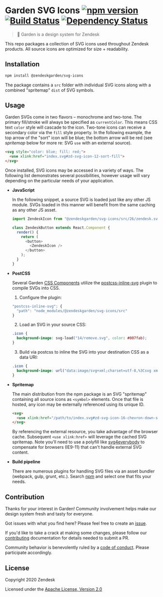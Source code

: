 # Garden SVG Icons [![npm version](https://img.shields.io/npm/v/@zendeskgarden/svg-icons.svg?style=flat-square)](https://www.npmjs.com/package/@zendeskgarden/svg-icons) [![Build Status](https://img.shields.io/travis/zendeskgarden/svg-icons/master.svg?style=flat-square)](https://travis-ci.org/zendeskgarden/svg-icons) [![Dependency Status](https://img.shields.io/david/dev/zendeskgarden/svg-icons.svg?style=flat-square)](https://david-dm.org/zendeskgarden/svg-icons?type=dev)

> :seedling: Garden is a design system for Zendesk

This repo packages a collection of SVG icons used throughout Zendesk
products. All source icons are optimized for size + readability.

## Installation

```sh
npm install @zendeskgarden/svg-icons
```

The package contains a `src` folder with individual SVG icons along with
a combined "spritemap" `dist` of SVG symbols.

## Usage

Garden SVGs come in two flavors – monochrome and two-tone. The primary
fill/stroke will always be specified as `currentColor`. This means CSS
text `color` style will cascade to the icon. Two-tone icons can receive
a secondary color via the `fill` style property. In the following
example, the top arrow of the "sort" icon will be blue; the bottom arrow
will be red (see _spritemap_ below for more re: SVG `use` with an
external source).

```html
<svg style="color: blue; fill: red;">
  <use xlink:href="index.svg#zd-svg-icon-12-sort-fill">
</svg>
```

Once installed, SVG icons may be accessed in a variety of ways. The
following list demonstrates several possibilities, however usage will
vary depending on the particular needs of your application.

- **JavaScript**

  In the following snippet, a source SVG is loaded just like any other
  JS module. SVGs loaded in this manner will benefit from the same
  caching as any other JS asset.

  ```js
  import ZendeskIcon from "@zendeskgarden/svg-icons/src/26/zendesk.svg";

  class ZendeskButton extends React.Component {
    render() {
      return (
        <button>
          <ZendeskIcon />
        </button>
      );
    }
  }
  ```

- **PostCSS**

  Several Garden [CSS
  Components](https://github.com/zendeskgarden/css-components) utilize
  the [postcss-inline-svg](https://github.com/TrySound/postcss-inline-svg)
  plugin to compile SVGs into CSS.

  1. Configure the plugin:

  ```js
  "postcss-inline-svg": {
    "path": "node_modules/@zendeskgarden/svg-icons/src"
  }
  ```

  2. Load an SVG in your source CSS:

  ```css
  .icon {
    background-image: svg-load("14/remove.svg", color: #007fab);
  }
  ```

  3. Build via postcss to inline the SVG into your destination CSS as a
     data URI:

  ```css
  .icon {
    background-image: url("data:image/svg+xml;charset=utf-8,%3Csvg xmlns='http://www.w3.org/2000/svg' width='14' height='14' viewBox='0 0 14 14' color='%23007FAB' ...");
  }
  ```

- **Spritemap**

  The main distribution from the npm package is an SVG "spritemap"
  containing all source icons as `<symbol>` elements. Once that file is
  hosted, any icon may be externally referenced using its unique ID.

  ```html
  <svg>
    <use xlink:href="/path/to/index.svg#zd-svg-icon-16-chevron-down-stroke">
  </svg>
  ```

  By referencing the external resource, you take advantage of the
  browser cache. Subsequent `<use xlink:href>` will leverage the cached
  SVG spritemap. Note you'll need to use a polyfill like
  [svg4everybody](https://github.com/jonathantneal/svg4everybody) to
  compensate for browsers (IE9-11) that can't handle external SVG content.

- **Build pipeline**

  There are numerous plugins for handling SVG files via an asset bundler
  (webpack, gulp, grunt, etc.). Search
  [npm](https://www.npmjs.com/search?q=svg) and select one that fits your
  needs.

## Contribution

Thanks for your interest in Garden! Community involvement helps make our
design system fresh and tasty for everyone.

Got issues with what you find here? Please feel free to create an
[issue](https://github.com/zendeskgarden/svg-icons/issues/new).

If you'd like to take a crack at making some changes, please follow our
[contributing](.github/CONTRIBUTING.md) documentation for details needed
to submit a PR.

Community behavior is benevolently ruled by a [code of
conduct](.github/CODE_OF_CONDUCT.md). Please participate accordingly.

## License

Copyright 2020 Zendesk

Licensed under the [Apache License, Version 2.0](LICENSE.md)
